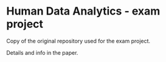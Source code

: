 # Human Data Analytics - exam project


Copy of the original repository used for the exam project. 

Details and info in the paper.

